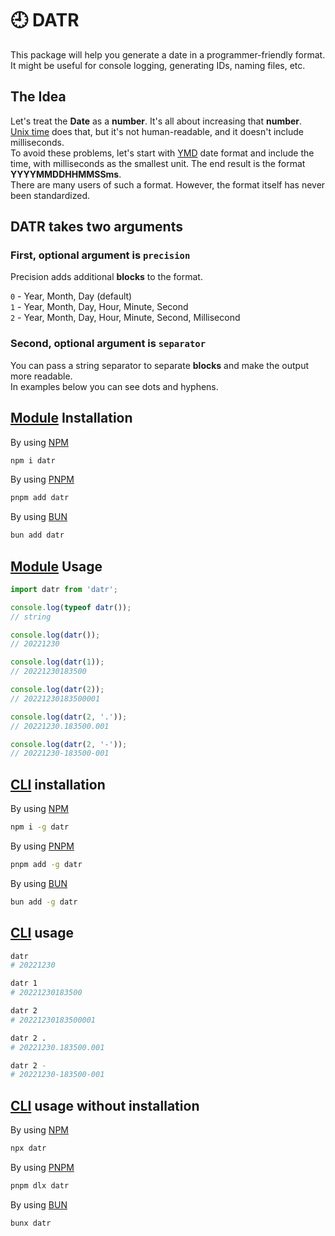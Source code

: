 # 🕘 DATR

This package will help you generate a date in a programmer-friendly format.  
It might be useful for console logging, generating IDs, naming files, etc.

## The Idea

Let's treat the **Date** as a **number**. It's all about increasing that **number**.  
[Unix time](https://en.wikipedia.org/wiki/Unix_time) does that, but it's not human-readable, and it doesn't include milliseconds.  
To avoid these problems, let's start with [YMD](https://en.wikipedia.org/wiki/Date_format_by_country#/media/File:Date_format_by_country_3.svg) date format and include the time, with milliseconds as the smallest unit. The end result is the format **YYYYMMDDHHMMSSms**.  
There are many users of such a format. However, the format itself has never been standardized.

## DATR takes two arguments

### First, optional argument is `precision`

Precision adds additional **blocks** to the format.

`0` - Year, Month, Day (default)  
`1` - Year, Month, Day, Hour, Minute, Second  
`2` - Year, Month, Day, Hour, Minute, Second, Millisecond

### Second, optional argument is `separator`

You can pass a string separator to separate **blocks** and make the output more readable.  
In examples below you can see dots and hyphens.

## [Module](https://nodejs.org/api/esm.html#introduction) Installation

By using [NPM](https://docs.npmjs.com/packages-and-modules/getting-packages-from-the-registry)

```bash
npm i datr
```

By using [PNPM](https://pnpm.io/pnpm-cli)

```bash
pnpm add datr
```

By using [BUN](https://bun.sh/docs/cli/add)

```bash
bun add datr
```

## [Module](https://nodejs.org/api/esm.html#introduction) Usage

```js
import datr from 'datr';

console.log(typeof datr());
// string

console.log(datr());
// 20221230

console.log(datr(1));
// 20221230183500

console.log(datr(2));
// 20221230183500001

console.log(datr(2, '.'));
// 20221230.183500.001

console.log(datr(2, '-'));
// 20221230-183500-001
```

## [CLI](https://en.wikipedia.org/wiki/Command-line_interface) installation

By using [NPM](https://docs.npmjs.com/packages-and-modules/getting-packages-from-the-registry)

```bash
npm i -g datr
```

By using [PNPM](https://pnpm.io/pnpm-cli)

```bash
pnpm add -g datr
```

By using [BUN](https://bun.sh/docs/cli/add)

```bash
bun add -g datr
```

## [CLI](https://en.wikipedia.org/wiki/Command-line_interface) usage

```bash
datr
# 20221230

datr 1
# 20221230183500

datr 2
# 20221230183500001

datr 2 .
# 20221230.183500.001

datr 2 -
# 20221230-183500-001
```

## [CLI](https://en.wikipedia.org/wiki/Command-line_interface) usage without installation

By using [NPM](https://docs.npmjs.com/packages-and-modules/getting-packages-from-the-registry)

```bash
npx datr
```

By using [PNPM](https://pnpm.io/pnpm-cli)

```bash
pnpm dlx datr
```

By using [BUN](https://bun.sh/docs/cli/add)

```bash
bunx datr
```

